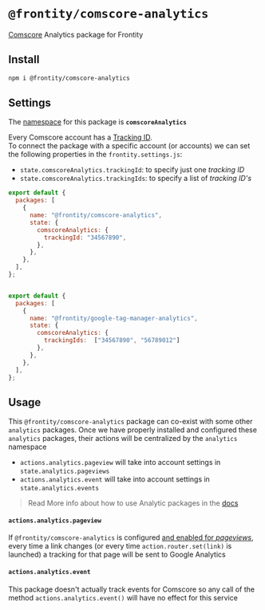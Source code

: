 # `@frontity/comscore-analytics`

[Comscore](https://www.comscore.com/) Analytics package for Frontity

## Install

```sh
npm i @frontity/comscore-analytics
```

## Settings

The [namespace](https://docs.frontity.org/learning-frontity/namespaces) for this package is **`comscoreAnalytics`** 

Every Comscore account has a [Tracking ID](#).   
To connect the package with a specific account (or accounts) we can set the following properties in the `frontity.settings.js`:
- `state.comscoreAnalytics.trackingId`: to specify just one _tracking ID_
- `state.comscoreAnalytics.trackingIds`: to specify a list of _tracking ID's_


```js
export default {
  packages: [
    {
      name: "@frontity/comscore-analytics",
      state: {
        comscoreAnalytics: {
          trackingId: "34567890",
        },
      },
    },
  ],
};
```

```js

export default {
  packages: [
    {
      name: "@frontity/google-tag-manager-analytics",
      state: {
        comscoreAnalytics: {
          trackingIds:  ["34567890", "56789012"]
        },
      },
    },
  ],
};
```


## Usage

This `@frontity/comscore-analytics` package can co-exist with some other `analytics` packages. Once we have properly installed and configured these `analytics` packages, their actions will be centralized by the `analytics` namespace 

- `actions.analytics.pageview` will take into account settings in `state.analytics.pageviews`
- `actions.analytics.event` will take into account settings in `state.analytics.events`

> Read More info about how to use Analytic packages in the [docs](https://docs.frontity.org/api-reference-1/frontity-analytics)

#### `actions.analytics.pageview`

If `@frontity/comscore-analytics` is configured [and enabled for _pageviews_](), every time a link changes (or every time `action.router.set(link)` is launched) a tracking for that page will be sent to Google Analytics

#### `actions.analytics.event`

This package doesn't actually track events for Comscore so any call of the method `actions.analytics.event()` will have no effect for this service  

